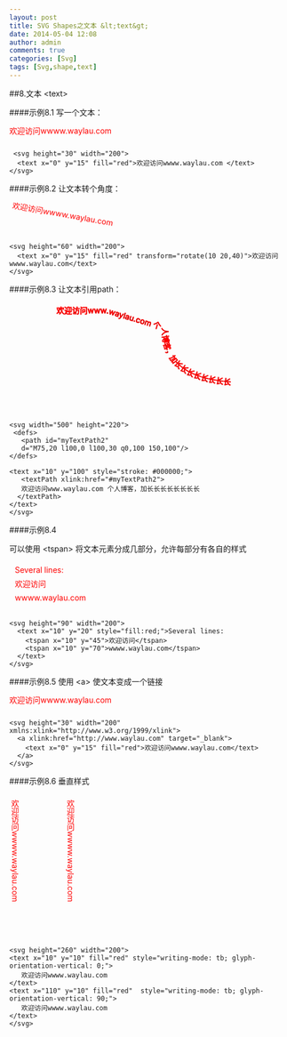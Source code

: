 ```yaml
---
layout: post
title: SVG Shapes之文本 &lt;text&gt;
date: 2014-05-04 12:08
author: admin
comments: true
categories: [Svg]
tags: [Svg,shape,text]
---
```


##8.文本 &lt;text&gt;

####示例8.1
写一个文本：

<svg height="30" width="200">
  <text x="0" y="15" fill="red">欢迎访问wwww.waylau.com </text>
</svg>

	 <svg height="30" width="200">
	  <text x="0" y="15" fill="red">欢迎访问wwww.waylau.com </text>
	</svg>

####示例8.2
让文本转个角度：

<svg height="60" width="200">
  <text x="0" y="15" fill="red" transform="rotate(10 20,40)">欢迎访问wwww.waylau.com</text>
</svg>

	<svg height="60" width="200">
	  <text x="0" y="15" fill="red" transform="rotate(10 20,40)">欢迎访问wwww.waylau.com</text>
	</svg>

####示例8.3
让文本引用path：
 
<svg width="500" height="200">
<defs>
<path id="myTextPath2"
  d="M75,20 l100,0 l100,30 q0,100 150,100"/>
</defs>
<text x="10" y="100" style="stroke: #ff0000;">
<textPath xlink:href="#myTextPath2">
  欢迎访问www.waylau.com 个人博客，加长长长长长长长长
</textPath>
</text>
</svg>


	<svg width="500" height="220">
	 <defs>
	   <path id="myTextPath2"
	   d="M75,20 l100,0 l100,30 q0,100 150,100"/>
	</defs>
	
	<text x="10" y="100" style="stroke: #000000;">
	   <textPath xlink:href="#myTextPath2">
	   欢迎访问www.waylau.com 个人博客，加长长长长长长长长
	  </textPath>
	</text>  
	</svg>

####示例8.4

可以使用 &lt;tspan&gt; 将文本元素分成几部分，允许每部分有各自的样式

<svg height="90" width="200">
  <text x="10" y="20" style="fill:red;">Several lines:
   <tspan x="10" y="45">欢迎访问</tspan>
   <tspan x="10" y="70">wwww.waylau.com</tspan>
  </text>
</svg>
	
	<svg height="90" width="200">
	  <text x="10" y="20" style="fill:red;">Several lines:
	    <tspan x="10" y="45">欢迎访问</tspan>
	    <tspan x="10" y="70">wwww.waylau.com</tspan>
	  </text>
	</svg>

####示例8.5
使用 &lt;a&gt; 使文本变成一个链接

<svg height="30" width="200" xmlns:xlink="http://www.w3.org/1999/xlink">
  <a xlink:href="http://www.waylau.com" target="_blank">
   <text x="0" y="15" fill="red">欢迎访问wwww.waylau.com
   </text>
  </a>
</svg>

	<svg height="30" width="200" xmlns:xlink="http://www.w3.org/1999/xlink">
	  <a xlink:href="http://www.waylau.com" target="_blank">
	    <text x="0" y="15" fill="red">欢迎访问wwww.waylau.com</text>
	  </a>
	</svg>

####示例8.6
垂直样式

<svg height="260" width="200">
<text x="10" y="10" fill="red" style="writing-mode: tb; glyph-orientation-vertical: 0;">
   欢迎访问wwww.waylau.com
</text>
<text x="110" y="10" fill="red"  style="writing-mode: tb; glyph-orientation-vertical: 90;">
   欢迎访问wwww.waylau.com
</text> 
</svg>

	<svg height="260" width="200">
	<text x="10" y="10" fill="red" style="writing-mode: tb; glyph-orientation-vertical: 0;">
	   欢迎访问wwww.waylau.com
	</text>
	<text x="110" y="10" fill="red"  style="writing-mode: tb; glyph-orientation-vertical: 90;">
	   欢迎访问wwww.waylau.com
	</text> 
	</svg>
